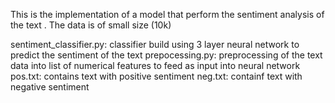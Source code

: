 This is the implementation of a model that perform the sentiment analysis of the text . The data is of small size (10k)

sentiment_classifier.py: classifier build using 3 layer neural network to predict the sentiment of the text
prepocessing.py: preprocessing of the text data into list of numerical features to feed as input into neural network
pos.txt: contains text with positive sentiment
neg.txt: containf text with negative sentiment
